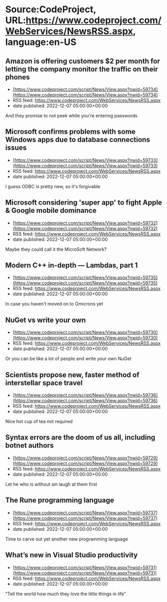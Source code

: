# Source:CodeProject, URL:https://www.codeproject.com/WebServices/NewsRSS.aspx, language:en-US

## Amazon is offering customers $2 per month for letting the company monitor the traffic on their phones
 - [https://www.codeproject.com/script/News/View.aspx?nwid=59734](https://www.codeproject.com/script/News/View.aspx?nwid=59734)
 - RSS feed: https://www.codeproject.com/WebServices/NewsRSS.aspx
 - date published: 2022-12-07 05:00:00+00:00

And they promise to not peek while you're entering passwords

## Microsoft confirms problems with some Windows apps due to database connections issues
 - [https://www.codeproject.com/script/News/View.aspx?nwid=59733](https://www.codeproject.com/script/News/View.aspx?nwid=59733)
 - RSS feed: https://www.codeproject.com/WebServices/NewsRSS.aspx
 - date published: 2022-12-07 05:00:00+00:00

I guess ODBC is pretty new, so it's forgivable

## Microsoft considering 'super app' to fight Apple & Google mobile dominance
 - [https://www.codeproject.com/script/News/View.aspx?nwid=59732](https://www.codeproject.com/script/News/View.aspx?nwid=59732)
 - RSS feed: https://www.codeproject.com/WebServices/NewsRSS.aspx
 - date published: 2022-12-07 05:00:00+00:00

Maybe they could call it the MicroSoft Network?

## Modern C++ in-depth — Lambdas, part 1
 - [https://www.codeproject.com/script/News/View.aspx?nwid=59735](https://www.codeproject.com/script/News/View.aspx?nwid=59735)
 - RSS feed: https://www.codeproject.com/WebServices/NewsRSS.aspx
 - date published: 2022-12-07 05:00:00+00:00

In case you haven't moved on to Omicrons yet

## NuGet vs write your own
 - [https://www.codeproject.com/script/News/View.aspx?nwid=59730](https://www.codeproject.com/script/News/View.aspx?nwid=59730)
 - RSS feed: https://www.codeproject.com/WebServices/NewsRSS.aspx
 - date published: 2022-12-07 05:00:00+00:00

Or you can be like a lot of people and write your own NuGet

## Scientists propose new, faster method of interstellar space travel
 - [https://www.codeproject.com/script/News/View.aspx?nwid=59736](https://www.codeproject.com/script/News/View.aspx?nwid=59736)
 - RSS feed: https://www.codeproject.com/WebServices/NewsRSS.aspx
 - date published: 2022-12-07 05:00:00+00:00

Nice hot cup of tea not required

## Syntax errors are the doom of us all, including botnet authors
 - [https://www.codeproject.com/script/News/View.aspx?nwid=59729](https://www.codeproject.com/script/News/View.aspx?nwid=59729)
 - RSS feed: https://www.codeproject.com/WebServices/NewsRSS.aspx
 - date published: 2022-12-07 05:00:00+00:00

Let he who is without sin laugh at them first

## The Rune programming language
 - [https://www.codeproject.com/script/News/View.aspx?nwid=59737](https://www.codeproject.com/script/News/View.aspx?nwid=59737)
 - RSS feed: https://www.codeproject.com/WebServices/NewsRSS.aspx
 - date published: 2022-12-07 05:00:00+00:00

Time to carve out yet another new programming language

## What’s new in Visual Studio productivity
 - [https://www.codeproject.com/script/News/View.aspx?nwid=59731](https://www.codeproject.com/script/News/View.aspx?nwid=59731)
 - RSS feed: https://www.codeproject.com/WebServices/NewsRSS.aspx
 - date published: 2022-12-07 05:00:00+00:00

"Tell the world how much they love the little things in life"

